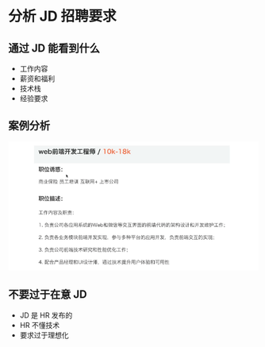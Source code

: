 # 分析 JD 招聘要求

## 通过 JD 能看到什么

- 工作内容
- 薪资和福利
- 技术栈
- 经验要求

## 案例分析

![](../imgs/jd.png)

## 不要过于在意 JD

- JD 是 HR 发布的
- HR 不懂技术
- 要求过于理想化
